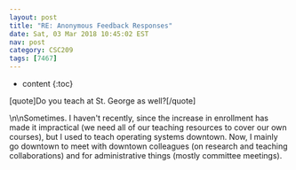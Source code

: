 ```yaml
---
layout: post
title: "RE: Anonymous Feedback Responses"
date: Sat, 03 Mar 2018 10:45:02 EST
nav: post
category: CSC209
tags: [7467]
---
```


* content
{:toc}

[quote]Do you teach at St. George as well?[/quote]
<!-- more -->
<p>\n\nSometimes. I haven't recently, since the increase in enrollment has made it impractical (we need all of our teaching resources to cover our own courses), but I used to teach operating systems downtown.  Now, I mainly go downtown to meet with downtown colleagues (on research and teaching collaborations) and for administrative things (mostly committee meetings).</p>
